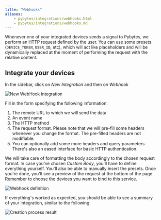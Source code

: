 ```yaml
---
title: "Webhooks"
aliases:
    - pybytes/integrations/webhooks.html
    - pybytes/integrations/webhooks.md
---
```


Whenever one of your integrated devices sends a signal to Pybytes, we perform an HTTP request defined by the user.
You can use some presets (`DEVICE_TOKEN`, `USER_ID`, etc), which will act like placeholders and will be dynamically replaced at the moment of performing the request with the relative content.

## Integrate your devices

In the sidebar, click on _New Integration_ and then on _Webhook_

![New WebHook integration](/gitbook/assets/pybytes/integrations/webhook/select-webhook-integration.png)

Fill in the form specifying the following information:
  1. The remote URL to which we will send the data
  2. An event name
  3. The HTTP method
  4. The request format. Please note that we will pre-fill some headers whenever you change the format. The pre-filled headers are not modifiable.
  5. You can optionally add some more headers and query parameters. There's also an eased interface for basic HTTP authentication.

We will take care of formatting the body accordingly to the chosen request format. In case you've chosen _Custom Body_, you'll have to define everything yourself. You'll also be able to manually insert the presets.
Once you're done, you'll see a preview of the request at the bottom of the page. Remember to choose the devices you want to bind to this service.

![Webhook definition](/gitbook/assets/pybytes/integrations/webhook/webhook-form.png)

If everything's worked as expected, you should be able to see a summary of your integration, similar to the following:

![Creation process result](/gitbook/assets/pybytes/integrations/webhook/webhook-inspector.png)
